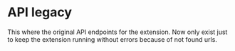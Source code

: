 # API legacy

This where the original API endpoints for the extension. Now only exist just to keep the extension running without errors because of not found urls.